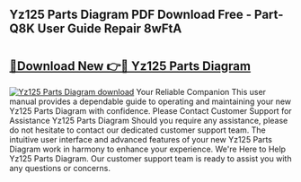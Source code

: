 ## Yz125 Parts Diagram PDF Download Free - Part-Q8K User Guide Repair 8wFtA

# <h2><a href="http://dfpo3fm.blite.top/?on=Yz125+Parts+Diagram">🔗Download New 👉🔴 Yz125 Parts Diagram</a></h2>

[![Yz125 Parts Diagram download](https://i.imgur.com/lujVjoI.png)](http://dfpo3fm.blite.top/?on=Yz125+Parts+Diagram)
Your Reliable Companion This user manual provides a dependable guide to operating and maintaining your new Yz125 Parts Diagram with confidence. Please Contact Customer Support for Assistance Yz125 Parts Diagram Should you require any assistance, please do not hesitate to contact our dedicated customer support team. The intuitive user interface and advanced features of your new Yz125 Parts Diagram work in harmony to enhance your experience. We're Here to Help Yz125 Parts Diagram. Our customer support team is ready to assist you with any questions or concerns.
